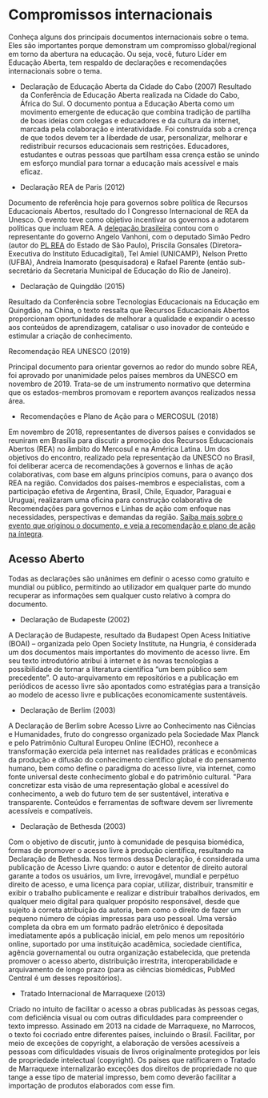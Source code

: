 # Compromissos internacionais 

Conheça alguns dos principais documentos internacionais sobre o tema. Eles são importantes porque demonstram um compromisso global/regional em torno da abertura na educação. Ou seja, você, futuro Líder em Educação Aberta, tem respaldo de declarações e recomendações internacionais sobre o tema. 


* Declaração de Educação Aberta da Cidade do Cabo (2007)
Resultado da Conferência de Educação Aberta realizada na Cidade do Cabo, África do Sul. O documento pontua a Educação Aberta como um movimento emergente de educação que combina tradição de partilha de boas ideias com colegas e educadores e da cultura da internet, marcada pela colaboração e interatividade. Foi construída sob a crença de que todos devem ter a liberdade de usar, personalizar, melhorar e redistribuir recursos educacionais sem restrições. Educadores, estudantes e outras pessoas que partilham essa crença estão se unindo em esforço mundial para tornar a educação mais acessível e mais eficaz. 

* Declaração REA de Paris (2012)

Documento de referência hoje para governos sobre política de Recursos Educacionais Abertos, resultado do I Congresso Internacional de REA da Unesco. O evento teve como objetivo incentivar os governos a adotarem políticas que incluam REA. A [delegação brasileira](http://www.unesco.org/new/fileadmin/MULTIMEDIA/HQ/CI/CI/pdf/Events/2.7%20brazil_02.pdf) contou com o representante do governo Angelo Vanhoni, com o deputado Simão Pedro (autor do [PL REA](http://rea.net.br/site/politicas-publicas-para-rea/projeto-de-lei-do-estado-de-sao-paulo/) do Estado de São Paulo), Priscila Gonsales (Diretora-Executiva do Instituto Educadigital), Tel Amiel (UNICAMP), Nelson Pretto (UFBA), Andreia Inamorato (pesquisadora) e Rafael Parente (então sub-secretário da Secretaria Municipal de Educação do Rio de Janeiro). 

* Declaração de Quingdão (2015)

Resultado da Conferência sobre Tecnologias Educacionais na Educação em Quingdão, na China, o texto ressalta que Recursos Educacionais Abertos proporcionam oportunidades de melhorar a qualidade e expandir o acesso aos conteúdos de aprendizagem, catalisar o uso inovador de conteúdo e estimular a criação de conhecimento. 


Recomendação REA UNESCO (2019) 

Principal documento para orientar governos ao redor do mundo sobre REA, foi aprovado por unanimidade pelos países membros da UNESCO em novembro de 2019. Trata-se de um instrumento normativo que determina que os estados-membros promovam e reportem avanços realizados nessa área.  


* Recomendações e Plano de Ação para o MERCOSUL (2018)

Em novembro de 2018, representantes de diversos países e convidados se reuniram em Brasília para discutir a promoção dos Recursos Educacionais Abertos (REA) no âmbito do Mercosul e na América Latina. Um dos objetivos do encontro, realizado pela representação da UNESCO no Brasil, foi deliberar acerca de recomendações à governos e linhas de ação colaborativas, com base em alguns princípios comuns, para o avanço dos REA na região. Convidados dos países-membros e especialistas, com a participação efetiva de Argentina, Brasil, Chile, Equador, Paraguai e Uruguai, realizaram uma oficina para construção colaborativa de Recomendações para governos e Linhas de ação com enfoque nas necessidades, perspectivas e demandas da região. [Saiba mais sobre o evento que originou  o documento, e veja a recomendação e plano de ação na íntegra](https://aberta.org.br/recomendacaorea/).

## Acesso Aberto

Todas as declarações são unânimes em definir o acesso como gratuito e mundial ou público, permitindo ao utilizador em qualquer parte do mundo recuperar as informações sem qualquer custo relativo à compra do documento.

* Declaração de Budapeste (2002)

A Declaração de Budapeste, resultado da Budapest Open Acess Initiative (BOAI) – organizada pelo Open Society Institute, na Hungria, é considerada um dos documentos mais importantes do movimento de acesso livre. Em seu texto introdutório atribui à internet e às novas tecnologias a possibilidade de tornar a literatura científica “um bem público sem precedente”. O auto-arquivamento em repositórios e a publicação em periódicos de acesso livre são apontados como estratégias para a transição ao modelo de acesso livre e publicações economicamente sustentáveis.


* Declaração de Berlim (2003)

A Declaração de Berlim sobre Acesso Livre ao Conhecimento nas Ciências e Humanidades, fruto do congresso organizado pela Sociedade Max Planck e pelo Patrimônio Cultural Europeu Online (ECHO), reconhece a transformação exercida pela internet nas realidades práticas e econômicas da produção e difusão do conhecimento científico global e do pensamento humano, bem como define o paradigma do acesso livre, via internet, como fonte universal deste conhecimento global e do patrimônio cultural. "Para concretizar esta visão de uma representação global e acessível do conhecimento, a web do futuro tem de ser sustentável, interativa e transparente. Conteúdos e ferramentas de software devem ser livremente acessíveis e compatíveis.


* Declaração de Bethesda (2003)

Com o objetivo de discutir, junto à comunidade de pesquisa biomédica, formas de promover o acesso livre à produção científica, resultando na Declaração de Bethesda. Nos termos dessa  Declaração, é considerada uma publicação de Acesso Livre quando: o autor e detentor de direito autoral garante a todos os usuários, um livre, irrevogável, mundial e perpétuo direito de acesso, e uma licença para copiar, utilizar, distribuir,  transmitir e exibir o trabalho publicamente e realizar e distribuir trabalhos derivados, em qualquer meio digital para qualquer propósito responsável, desde que sujeito à correta atribuição da autoria, bem como o direito de fazer um pequeno número  de cópias impressas para uso pessoal. Uma versão completa da obra em um formato padrão eletrônico é depositada imediatamente após a publicação inicial, em pelo menos um repositório online, suportado por uma instituição acadêmica, sociedade científica,  agência governamental ou outra organização estabelecida, que pretenda promover o acesso aberto, distribuição irrestrita, interoperabilidade e arquivamento de longo prazo (para as ciências biomédicas, PubMed Central é um desses repositórios).


* Tratado Internacional de Marraquexe (2013)

Criado no intuito de facilitar o acesso a obras publicadas às pessoas cegas, com deficiência visual ou com outras dificuldades para compreender o texto impresso. Assinado em 2013 na cidade de Marraquexe, no Marrocos, o texto foi cocriado entre diferentes países, incluindo o Brasil. Facilitar, por meio de exceções de copyright, a elaboração de versões acessíveis a pessoas com dificuldades visuais de livros originalmente protegidos por leis de propriedade intelectual (copyright). Os países que ratificarem o Tratado de Marraquexe internalizarão exceções dos direitos de propriedade no que tange a esse tipo de material impresso, bem como deverão facilitar a importação de produtos elaborados com esse fim.